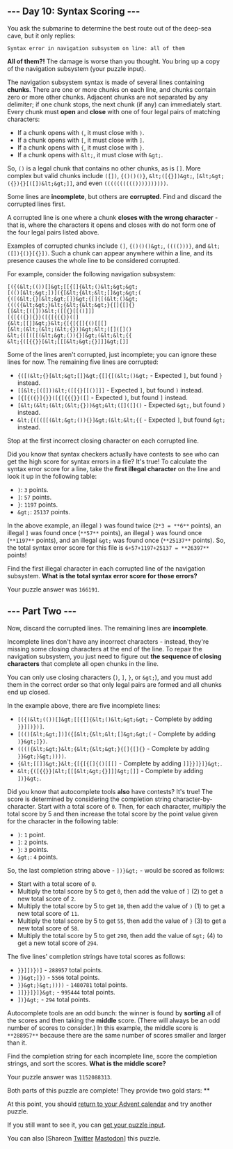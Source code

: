 
## --- Day 10: Syntax Scoring ---

You ask the submarine to determine the best route out of the deep-sea cave, but it only replies:

```
Syntax error in navigation subsystem on line: all of them
```

**All of them?!** The damage is worse than you thought. You bring up a copy of the navigation subsystem (your puzzle input).

The navigation subsystem syntax is made of several lines containing **chunks**. There are one or more chunks on each line, and chunks contain zero or more other chunks. Adjacent chunks are not separated by any delimiter; if one chunk stops, the next chunk (if any) can immediately start. Every chunk must **open** and **close** with one of four legal pairs of matching characters:

- If a chunk opens with `(`, it must close with `)`.
- If a chunk opens with `[`, it must close with `]`.
- If a chunk opens with `{`, it must close with `}`.
- If a chunk opens with `&lt;`, it must close with `&gt;`.

So, `()` is a legal chunk that contains no other chunks, as is `[]`. More complex but valid chunks include `([])`, `{()()()}`, `&lt;([{}])&gt;`, `[&lt;&gt;({}){}[([])&lt;&gt;]]`, and even `(((((((((())))))))))`.

Some lines are **incomplete**, but others are **corrupted**. Find and discard the corrupted lines first.

A corrupted line is one where a chunk **closes with the wrong character** - that is, where the characters it opens and closes with do not form one of the four legal pairs listed above.

Examples of corrupted chunks include `(]`, `{()()()&gt;`, `(((()))}`, and `&lt;([]){()}[{}])`. Such a chunk can appear anywhere within a line, and its presence causes the whole line to be considered corrupted.

For example, consider the following navigation subsystem:

```
[({(&lt;(())[]&gt;[[{[]{&lt;()&lt;&gt;&gt;
[(()[&lt;&gt;])]({[&lt;{&lt;&lt;[]&gt;&gt;(
{([(&lt;{}[&lt;&gt;[]}&gt;{[]{[(&lt;()&gt;
(((({&lt;&gt;}&lt;{&lt;{&lt;&gt;}{[]{[]{}
[[&lt;[([]))&lt;([[{}[[()]]]
[{[{({}]{}}([{[{{{}}([]
{&lt;[[]]&gt;}&lt;{[{[{[]{()[[[]
[&lt;(&lt;(&lt;(&lt;{}))&gt;&lt;([]([]()
&lt;{([([[(&lt;&gt;()){}]&gt;(&lt;&lt;{{
&lt;{([{{}}[&lt;[[[&lt;&gt;{}]]]&gt;[]]

```

Some of the lines aren't corrupted, just incomplete; you can ignore these lines for now. The remaining five lines are corrupted:

- `{([(&lt;{}[&lt;&gt;[]}&gt;{[]{[(&lt;()&gt;` - Expected `]`, but found `}` instead.
- `[[&lt;[([]))&lt;([[{}[[()]]]` - Expected `]`, but found `)` instead.
- `[{[{({}]{}}([{[{{{}}([]` - Expected `)`, but found `]` instead.
- `[&lt;(&lt;(&lt;(&lt;{}))&gt;&lt;([]([]()` - Expected `&gt;`, but found `)` instead.
- `&lt;{([([[(&lt;&gt;()){}]&gt;(&lt;&lt;{{` - Expected `]`, but found `&gt;` instead.

Stop at the first incorrect closing character on each corrupted line.

Did you know that syntax checkers actually have contests to see who can get the high score for syntax errors in a file? It's true! To calculate the syntax error score for a line, take the **first illegal character** on the line and look it up in the following table:

- `)`: `3` points.
- `]`: `57` points.
- `}`: `1197` points.
- `&gt;`: `25137` points.

In the above example, an illegal `)` was found twice (`2*3 = **6**` points), an illegal `]` was found once (`**57**` points), an illegal `}` was found once (`**1197**` points), and an illegal `&gt;` was found once (`**25137**` points). So, the total syntax error score for this file is `6+57+1197+25137 = **26397**` points!

Find the first illegal character in each corrupted line of the navigation subsystem. **What is the total syntax error score for those errors?**

Your puzzle answer was `166191`.

## --- Part Two ---

Now, discard the corrupted lines.  The remaining lines are **incomplete**.

Incomplete lines don't have any incorrect characters - instead, they're missing some closing characters at the end of the line. To repair the navigation subsystem, you just need to figure out **the sequence of closing characters** that complete all open chunks in the line.

You can only use closing characters (`)`, `]`, `}`, or `&gt;`), and you must add them in the correct order so that only legal pairs are formed and all chunks end up closed.

In the example above, there are five incomplete lines:

- `[({(&lt;(())[]&gt;[[{[]{&lt;()&lt;&gt;&gt;` - Complete by adding `}}]])})]`.
- `[(()[&lt;&gt;])]({[&lt;{&lt;&lt;[]&gt;&gt;(` - Complete by adding `)}&gt;]})`.
- `(((({&lt;&gt;}&lt;{&lt;{&lt;&gt;}{[]{[]{}` - Complete by adding `}}&gt;}&gt;))))`.
- `{&lt;[[]]&gt;}&lt;{[{[{[]{()[[[]` - Complete by adding `]]}}]}]}&gt;`.
- `&lt;{([{{}}[&lt;[[[&lt;&gt;{}]]]&gt;[]]` - Complete by adding `])}&gt;`.

Did you know that autocomplete tools **also** have contests? It's true! The score is determined by considering the completion string character-by-character. Start with a total score of `0`. Then, for each character, multiply the total score by 5 and then increase the total score by the point value given for the character in the following table:

- `)`: `1` point.
- `]`: `2` points.
- `}`: `3` points.
- `&gt;`: `4` points.

So, the last completion string above - `])}&gt;` - would be scored as follows:

- Start with a total score of `0`.
- Multiply the total score by 5 to get `0`, then add the value of `]` (2) to get a new total score of `2`.
- Multiply the total score by 5 to get `10`, then add the value of `)` (1) to get a new total score of `11`.
- Multiply the total score by 5 to get `55`, then add the value of `}` (3) to get a new total score of `58`.
- Multiply the total score by 5 to get `290`, then add the value of `&gt;` (4) to get a new total score of `294`.

The five lines' completion strings have total scores as follows:

- `}}]])})]` - `288957` total points.
- `)}&gt;]})` - `5566` total points.
- `}}&gt;}&gt;))))` - `1480781` total points.
- `]]}}]}]}&gt;` - `995444` total points.
- `])}&gt;` - `294` total points.

Autocomplete tools are an odd bunch: the winner is found by **sorting** all of the scores and then taking the **middle** score. (There will always be an odd number of scores to consider.) In this example, the middle score is `**288957**` because there are the same number of scores smaller and larger than it.

Find the completion string for each incomplete line, score the completion strings, and sort the scores. **What is the middle score?**

Your puzzle answer was `1152088313`.

Both parts of this puzzle are complete! They provide two gold stars: **

At this point, you should [return to your Advent calendar](/2021) and try another puzzle.

If you still want to see it, you can [get your puzzle input](10/input).

You can also [Shareon
  [Twitter](https://twitter.com/intent/tweet?text=I%27ve+completed+%22Syntax+Scoring%22+%2D+Day+10+%2D+Advent+of+Code+2021&amp;url=https%3A%2F%2Fadventofcode%2Ecom%2F2021%2Fday%2F10&amp;related=ericwastl&amp;hashtags=AdventOfCode)
[Mastodon](javascript:void(0);)] this puzzle.
